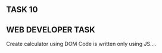 TASK 10
----------------------------------------------------
WEB DEVELOPER TASK
------------------------------------------

Create calculator using DOM
 Code is written only using JS....
  
